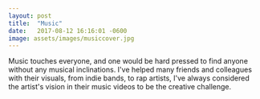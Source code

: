 ```yaml
---
layout: post
title:  "Music"
date:   2017-08-12 16:16:01 -0600
image: assets/images/musiccover.jpg
---
```


Music touches everyone, and one would be hard pressed to find anyone without any musical inclinations.
I've helped many friends and colleagues with their visuals, from indie bands, to rap artists, I've always considered the artist's vision in their music videos to be the creative challenge.